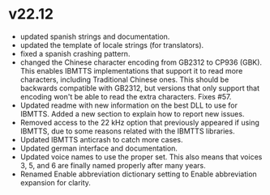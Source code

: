 # v22.12

* updated spanish strings and documentation.
* updated the template of locale strings (for translators).
* fixed a spanish crashing pattern.
* changed the Chinese character encoding from GB2312 to CP936 (GBK). This enables IBMTTS implementations that support it to read more characters, including Traditional Chinese ones. This should be backwards compatible with GB2312, but versions that only support that encoding won't be able to read the extra characters. Fixes #57.
* Updated readme with new information on the best DLL to use for IBMTTS. Added a new section to explain how to report new issues.
* Removed access to the 22 kHz option that previously appeared if using IBMTTS, due to some reasons related with the IBMTTS libraries.
* Updated IBMTTS anticrash to catch more cases.
* Updated german interface and documentation.
* Updated voice names to use the proper set. This also means that voices 3, 5, and 6 are finally named properly after many years.
* Renamed Enable abbreviation dictionary setting to Enable abbreviation expansion for clarity.
